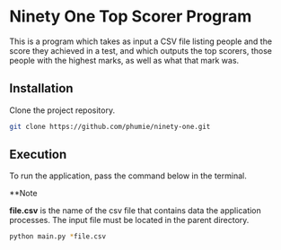# Ninety One Top Scorer Program

This is a program which takes as input a CSV file listing people and the score they achieved in a test, and which outputs the top scorers, those people with the highest marks, as well as what that mark was.

## Installation
Clone the project repository.
```bash
git clone https://github.com/phumie/ninety-one.git
```

## Execution
To run the application, pass the command below in the terminal.

**Note

**file.csv** is the name of the csv file that contains data the application processes.  The input file must be located in the parent directory.

```bash
python main.py *file.csv
```
